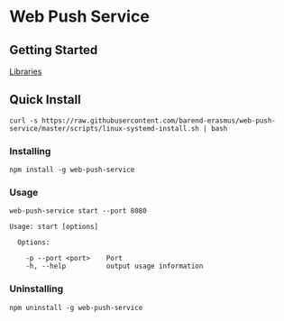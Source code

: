 # Web Push Service

## Getting Started

[Libraries](https://github.com/barend-erasmus/web-push-service/tree/master/src/libraries)

## Quick Install

`curl -s https://raw.githubusercontent.com/barend-erasmus/web-push-service/master/scripts/linux-systemd-install.sh | bash`

### Installing

`npm install -g web-push-service`

### Usage

`web-push-service start --port 8080`

```
Usage: start [options]

  Options:

    -p --port <port>    Port
    -h, --help          output usage information
```

### Uninstalling

`npm uninstall -g web-push-service`
